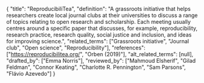 {
    "title": "ReproducibiliTea",
    "definition": "A grassroots initiative that helps researchers create local journal clubs at their universities to discuss a range of topics relating to open research and scholarship. Each meeting usually centres around a specific paper that discusses, for example, reproducibility, research practice, research quality, social justice and inclusion, and ideas for improving science.",
    "related_terms": ["Grassroots initiative", "Journal club", "Open science", "Reproducibility"],
    "references": ["https://reproducibilitea.org/", "Orben (2019)"],
    "alt_related_terms": [null],
    "drafted_by": ["Emma Norris"],
    "reviewed_by": ["Mahmoud Elsherif", "Gilad Feldman", "Connor Keating", "Charlotte R. Pennington", "Sam Parsons", "Flávio Azevedo"]
  }
